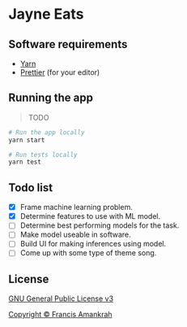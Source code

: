 # Jayne Eats

## Software requirements

-   [Yarn](https://yarnpkg.com)
-   [Prettier](https://prettier.io/docs/en/editors.html) (for your editor)

## Running the app

> TODO

```bash
# Run the app locally
yarn start

# Run tests locally
yarn test
```

## Todo list

-   [x] Frame machine learning problem.
-   [x] Determine features to use with ML model.
-   [ ] Determine best performing models for the task.
-   [ ] Make model useable in software.
-   [ ] Build UI for making inferences using model.
-   [ ] Come up with some type of theme song.

## License

[GNU General Public License v3](LICENSE)

[Copyright &copy; Francis Amankrah](https://frnk.ca)
